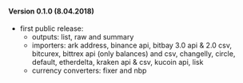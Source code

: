 #### Version 0.1.0 (8.04.2018)

* first public release:
  - outputs: list, raw and summary
  - importers: ark address, binance api, bitbay 3.0 api & 2.0 csv, bitcurex, bittrex api (only balances) and csv, changelly, circle, default, etherdelta, kraken api & csv, kucoin api, lisk
  - currency converters: fixer and nbp
